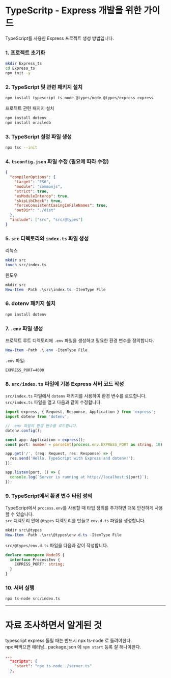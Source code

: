 
# TypeScritp - Express 개발을 위한 가이드
TypeScript를 사용한 Express 프로젝트 생성 방법입니다.

### 1. 프로젝트 초기화

```bash
mkdir Express_ts
cd Express_ts
npm init -y
```

### 2. TypeScript 및 관련 패키지 설치

```bash
npm install typescript ts-node @types/node @types/express express
```

프로젝트 관련 패지지 설치
```bash
npm install dotenv
npm install oracledb

```

### 3. TypeScript 설정 파일 생성

```bash
npx tsc --init
```

### 4. `tsconfig.json` 파일 수정 (필요에 따라 수정)

```json
{
  "compilerOptions": {
    "target": "ES6",
    "module": "commonjs",
    "strict": true,
    "esModuleInterop": true,
    "skipLibCheck": true,
    "forceConsistentCasingInFileNames": true,
    "outDir": "./dist"
  },
  "include": ["src", "src/@types"]
}
```

### 5. `src` 디렉토리와 `index.ts` 파일 생성

리눅스
```bash
mkdir src
touch src/index.ts
```

윈도우
```powershell
mkdir src
New-Item -Path .\src\index.ts -ItemType File
```


### 6. dotenv 패키지 설치
```bash
npm install dotenv
```

### 7. `.env` 파일 생성

프로젝트 루트 디렉토리에 `.env` 파일을 생성하고 필요한 환경 변수를 정의합니다.

```powershell
New-Item -Path .\.env -ItemType File
```

`.env` 파일:

```plaintext
EXPRESS_PORT=4000
```

### 8. `src/index.ts` 파일에 기본 Express 서버 코드 작성
`src/index.ts` 파일에서 `dotenv` 패키지를 사용하여 환경 변수를 로드합니다.
`src/index.ts` 파일을 열고 다음과 같이 수정합니다.

```typescript
import express, { Request, Response, Application } from 'express';
import dotenv from 'dotenv';

// .env 파일의 환경 변수를 로드합니다.
dotenv.config();

const app: Application = express();
const port: number = parseInt(process.env.EXPRESS_PORT as string, 10) || 3000;

app.get('/', (req: Request, res: Response) => {
  res.send('Hello, TypeScript with Express and dotenv!');
});

app.listen(port, () => {
  console.log(`Server is running at http://localhost:${port}`);
});
```

### 9. TypeScript에서 환경 변수 타입 정의

TypeScript에서 `process.env`를 사용할 때 타입 정의를 추가하면 더욱 안전하게 사용할 수 있습니다.  
`src` 디렉토리 안에 `@types` 디렉토리를 만들고 `env.d.ts` 파일을 생성합니다.

```powershell
mkdir src\@types
New-Item -Path .\src\@types\env.d.ts -ItemType File
```

`src/@types/env.d.ts` 파일을 다음과 같이 작성합니다.

```typescript
declare namespace NodeJS {
  interface ProcessEnv {
    EXPRESS_PORT?: string;
  }
}
```

### 10. 서버 실행

```bash
npx ts-node src/index.ts
```


---
# 자료 조사하면서 알게된 것
typescript express 돌릴 때는 반드시 npx ts-node 로 돌려야한다.  
npx 빼먹으면 에러남..
package.json 에 ```npm start``` 등록 잘 해나야한다.
```json
...
  "scripts": {
    "start": "npx ts-node ./server.ts"
  },
```